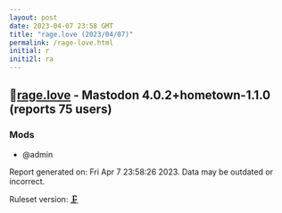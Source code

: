 ```yaml
---
layout: post
date: 2023-04-07 23:58 GMT
title: "rage.love (2023/04/07)"
permalink: /rage-love.html
initial: r
initi2l: ra
---
```


## 🐘[rage.love](https://rage.love) - Mastodon 4.0.2+hometown-1.1.0 (reports 75 users)

### Mods
 * @admin

Report generated on: Fri Apr  7 23:58:26 2023. Data may be outdated or incorrect.

Ruleset version: [🗜](/version-clamp)
